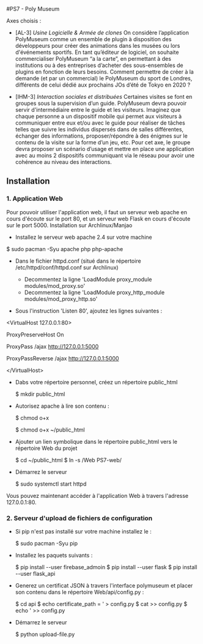 #PS7 - Poly Museum

Axes choisis : 

- [AL-3] *Usine Logicielle & Armée de clones* 
On considère l’application PolyMuseum comme un ensemble de plugin à disposition des développeurs pour créer des animations dans les musées ou lors d'événements sportifs. En tant qu’éditeur de logiciel, on souhaite commercialiser PolyMuseum “a la carte”, en permettant à des institutions ou à des entreprises d’acheter des sous-ensembles de plugins en fonction de leurs besoins. Comment permettre de créer à la demande (et par un commercial) le PolyMuseum du sport de Londres, différents de celui dédié aux prochains JOs d’été de Tokyo en 2020 ?

- [IHM-3] *Interaction sociales et distribuées*
Certaines visites se font en groupes sous la supervision d’un guide. PolyMuseum devra pouvoir servir d'intermédiaire entre le guide et les visiteurs. Imaginez que chaque personne a un dispositif mobile qui permet aux visiteurs à communiquer entre eux et/ou avec le guide pour réaliser de tâches telles que  suivre les individus dispersés dans de salles différentes, échanger des informations, proposer/répondre à des énigmes sur le contenu de la visite sur la forme d’un jeu, etc. Pour cet axe, le groupe devra proposer un scénario d’usage et mettre en place une application avec au moins 2 dispositifs communiquant via le réseau pour avoir une cohérence au niveau des interactions.

## Installation
### 1. Application Web
Pour pouvoir utiliser l'application web, il faut un serveur web apache en cours d'écoute sur le port 80, et un serveur web Flask en cours d'écoute sur le port 5000.
Installation sur Archlinux/Manjao
- Installez le serveur web apache 2.4 sur votre machine

$ sudo pacman -Syu apache php php-apache

- Dans le fichier httpd.conf (situé dans le répertoire /etc/httpd/conf/httpd.conf sur Archlinux)

    * Decommentez la ligne 'LoadModule proxy\_module modules/mod_proxy.so'
    * Decommentez la ligne 'LoadModule proxy\_http\_module modules/mod_proxy\_http.so'

- Sous l'instruction 'Listen 80', ajoutez les lignes suivantes :

<VirtualHost 127.0.0.1:80>

ProxyPreserveHost On

ProxyPass /ajax http://127.0.0.1:5000

ProxyPassReverse /ajax http://127.0.0.1:5000

<\/VirtualHost>

- Dabs votre répertoire personnel, créez un répertoire public_html

  $ mkdir public_html

- Autorisez apache à lire son contenu :

  $ chmod o+x

  $ chmod o+x ~/public_html

- Ajouter un lien symbolique dans le répertoire public_html vers le répertoire Web du projet

  $ cd ~/public_html
  $ ln -s <Chemin vers le projet>/Web PS7-web/ 

- Démarrez le serveur

  $ sudo systemctl start httpd

Vous pouvez maintenant accéder à l'application Web à travers l'adresse 127.0.0.1:80.

### 2. Serveur d'upload de fichiers de configuration
- Si pip n'est pas installé sur votre machine installez le :

  $ sudo pacman -Syu pip

- Installez les paquets suivants :

  $ pip install --user firebase_admoin
  $ pip install --user flask
  $ pip install --user flask_api

- Generez un certificat JSON à travers l'interface polymuseum et placer son contenu dans le répertoire Web/api/config.py :

  $ cd api
  $ echo certificate_path = \' > config.py
  $ cat <CHEMIN VERS LE CERTIFICAT> >> config.py
  $ echo \' >> config.py

- Démarrez le serveur

  $ python upload-file.py
